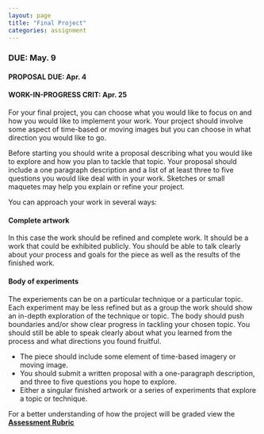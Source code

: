 ```yaml
---
layout: page
title: "Final Project"
categories: assignment
---
```


### DUE: May. 9

#### PROPOSAL DUE: Apr. 4
#### WORK-IN-PROGRESS CRIT: Apr. 25

For your final project, you can choose what you would like to focus on and how you would like to implement your work. Your project should involve some aspect of time-based or moving images but you can choose in what direction you would like to go.

Before starting you should write a proposal describing what you would like to explore and how you plan to tackle that topic. Your proposal should include a one paragraph description and a list of at least three to five questions you would like deal with in your work. Sketches or small maquetes may help you explain or refine your project.

You can approach your work in several ways: 

#### Complete artwork
In this case the work should be refined and complete work. It should be a work that could be exhibited publicly. You should be able to talk clearly about your process and goals for the piece as well as the results of the finished work.

#### Body of experiments
The experiements can be on a particular technique or a particular topic. Each experiment may be less refined but as a group the work should show an in-depth exploration of the technique or topic. The body should push boundaries and/or show clear progress in tackling your chosen topic. You should still be able to speak clearly about what you learned from the process and what directions you found fruitful.

* The piece should include some element of time-based imagery or moving image.
* You should submit a written proposal with a one-paragraph description, and three to five questions you hope to explore.
* Either a singular finished artwork or a series of experiments that explore a topic or technique.

For a better understanding of how the project will be graded view the **[Assessment Rubric](https://docs.google.com/spreadsheets/d/e/2PACX-1vQyz7mYJKvyi3aegFbCDz2jxTDNnFVvrwfWumUhImkM_C27YVbJbJ_rMiEbLoW3LYrpYtJosBM-5aGQ/pubhtml)**
